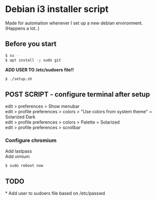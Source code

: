 # Debian i3 installer script
Made for automation whenever I set up a new debian environment. (Happens a lot..)

## Before you start
```bash
$ su - 						
$ apt install -y sudo git	
```
**ADD USER TO /etc/sudoers file!!**

```bash
$ ./setup.sh
```

## POST SCRIPT - configure terminal after setup
edit > preferences > Show menubar<br>
edit > profile preferences > colors > "Use colors from system theme" = Solarized Dark<br>
edit > profile preferences > colors > Palette = Solarized<br>
edit > profile preferences > scrollbar<br>

### Configure chromium
Add lastpass<br>
Add vimium<br>

```bash
$ sudo reboot now
```

## TODO
* Add user to sudoers file based on /etc/passwd
